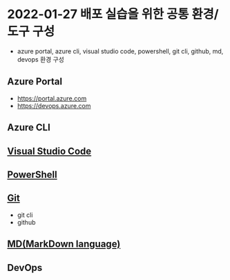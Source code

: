 # 2022-01-27 배포 실습을 위한 공통 환경/도구 구성
- azure portal, azure cli, visual studio code, powershell, git cli, github, md, devops 환경 구성

## Azure Portal
- https://portal.azure.com
- https://devops.azure.com

## Azure CLI

## [Visual Studio Code](./vscode.md)

## [PowerShell](./PowerShell.md)

## [Git](./git.md)
- git cli
- github


## [MD(MarkDown language)](./md.md)

## DevOps